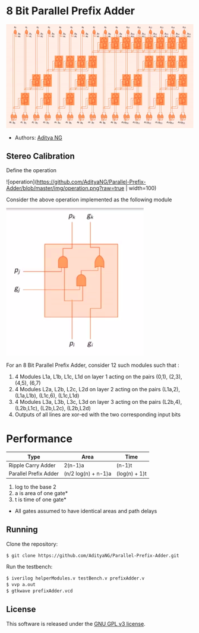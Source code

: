 # 8 Bit Parallel Prefix Adder

![demo](https://github.com/AdityaNG/Parallel-Prefix-Adder/blob/master/img/prefixAdder.png?raw=true)


- Authors: [Aditya NG](http://github.com/AdityaNG)

## Stereo Calibration

Define the operation

![operation](https://github.com/AdityaNG/Parallel-Prefix-Adder/blob/master/img/operation.png?raw=true | width=100)

Consider the above operation implemented as the following module

![module](https://github.com/AdityaNG/Parallel-Prefix-Adder/blob/master/img/module.png?raw=true)


For an 8 Bit Parallel Prefix Adder, consider 12 such modules such that :
1. 4 Modules L1a, L1b, L1c, L1d on layer 1 acting on the pairs (0,1), (2,3), (4,5), (6,7)
2. 4 Modules L2a, L2b, L2c, L2d on layer 2 acting on the pairs (L1a,2), (L1a,L1b), (L1c,6), (L1c,L1d)
3. 4 Modules L3a, L3b, L3c, L3d on layer 3 acting on the pairs (L2b,4), (L2b,L1c), (L2b,L2c), (L2b,L2d)
4. Outputs of all lines are xor-ed with the two corresponding input bits

# Performance

| Type			| Area			| Time |
| ------------- 	| ------------- 	| ------------- |
| Ripple Carry Adder	| 2(n-1)a		| (n-1)t	|
| Parallel Prefix Adder	| (n/2 log(n) + n-1)a	| (log(n) + 1)t	|

1. log to the base 2
2. a is area of one gate*
3. t is time of one gate*

* All gates assumed to have identical areas and path delays

## Running

Clone the repository:

```bash
$ git clone https://github.com/AdityaNG/Parallel-Prefix-Adder.git
```

Run the testbench:

```bash
$ iverilog helperModules.v testBench.v prefixAdder.v  
$ vvp a.out
$ gtkwave prefixAdder.vcd
```

## License

This software is released under the [GNU GPL v3 license](LICENSE).
